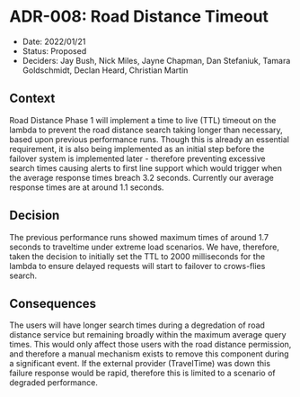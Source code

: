 # ADR-008: Road Distance Timeout

* Date: 2022/01/21
* Status: Proposed
* Deciders: Jay Bush, Nick Miles, Jayne Chapman, Dan Stefaniuk, Tamara Goldschmidt, Declan Heard, Christian Martin

## Context

Road Distance Phase 1 will implement a time to live (TTL) timeout on the lambda to prevent the road distance search taking longer than necessary, based upon previous performance runs. Though this is already an essential requirement, it is also being implemented as an initial step before the failover system is implemented later - therefore preventing excessive search times causing alerts to first line support which would trigger when the average response times breach 3.2 seconds. Currently our average response times are at around 1.1 seconds.

## Decision

The previous performance runs showed maximum times of around 1.7 seconds to traveltime under extreme load scenarios. We have, therefore, taken the decision to initially set the TTL to 2000 milliseconds for the lambda to ensure delayed requests will start to failover to crows-flies search.

## Consequences

The users will have longer search times during a degredation of road distance service but remaining broadly within the maximum average query times. This would only affect those users with the road distance permission, and therefore a manual mechanism exists to remove this component during a significant event. If the external provider (TravelTime) was down this failure response would be rapid, therefore this is limited to a scenario of degraded performance.
